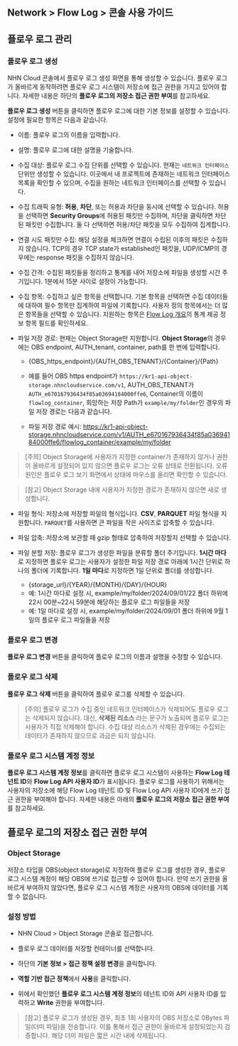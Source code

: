 ## Network > Flow Log > 콘솔 사용 가이드

## 플로우 로그 관리
### 플로우 로그 생성
NHN Cloud 콘솔에서 플로우 로그 생성 화면을 통해 생성할 수 있습니다. 플로우 로그가 올바르게 동작하려면 플로우 로그 시스템이 저장소에 접근 권한을 가지고 있어야 합니다. 자세한 내용은 하단의 **플로우 로그의 저장소 접근 권한 부여**를 참고하세요.


**플로우 로그 생성** 버튼을 클릭하면 플로우 로그에 대한 기본 정보를 설정할 수 있습니다. 설정에 필요한 항목은 다음과 같습니다.


* 이름: 플로우 로그의 이름을 입력합니다.
* 설명: 플로우 로그에 대한 설명을 기술합니다.
* 수집 대상: 플로우 로그 수집 단위를 선택할 수 있습니다. 현재는 `네트워크 인터페이스` 단위만 생성할 수 있습니다. 이곳에서 내 프로젝트에 존재하는 네트워크 인터페이스 목록을 확인할 수 있으며, 수집을 원하는 네트워크 인터페이스를 선택할 수 있습니다.
* 수집 트래픽 유형: **허용**, **차단**, 또는 허용과 차단을 동시에 선택할 수 있습니다. 허용을 선택하면 **Security Groups**에 허용된 패킷만 수집하며, 차단을 클릭하면 차단된 패킷만 수집합니다. 둘 다 선택하면 허용/차단 패킷을 모두 수집하여 집계합니다.

* 연결 시도 패킷만 수집: 해당 설정을 체크하면 연결이 수립된 이후의 패킷은 수집하지 않습니다. TCP의 경우 TCP state가 established인 패킷을, UDP/ICMP의 경우에는 response 패킷을 수집하지 않습니다.
* 수집 간격: 수집된 패킷들을 정리하고 통계를 내어 저장소에 파일을 생성할 시간 주기입니다. 1분에서 15분 사이로 설정이 가능합니다.
* 수집 항목: 수집하고 싶은 항목을 선택합니다. 기본 항목을 선택하면 수집 데이터들에 대하여 필수 항목만 집계하여 파일에 기록합니다. 사용자 정의 항목에서는 더 많은 항목들을 선택할 수 있습니다. 지원하는 항목은 [Flow Log 개요](/Network/Flow%20Log/ko/overview/)의 통계 제공 정보 항목 필드를 확인하세요.

* 파일 저장 경로: 현재는 Object Storage만 지원합니다. **Object Storage**의 경우에는 OBS endpoint, AUTH_tenant, container, path를 한 번에 입력합니다.
    * {OBS_https_endpoint}/{AUTH_OBS_TENANT}/{Container}/{Path}
    * 예를 들어 OBS https endpoint가 `https://kr1-api-object-storage.nhncloudservice.com/v1`, AUTH_OBS_TENANT가 `AUTH_e670167936434f85a03694184000ffe6`, Container의 이름이 `flowlog_container`, 희망하는 저장 Path가 `example/my/folder`인 경우의 파일 저장 경로는 다음과 같습니다.

    * 파일 저장 경로 예시: https://kr1-api-object-storage.nhncloudservice.com/v1/AUTH_e670167936434f85a03694184000ffe6/flowlog_container/example/my/folder


> [주의] Object Storage에 사용자가 지정한 container가 존재하지 않거나 권한이 올바르게 설정되어 있지 않으면 플로우 로그는 오류 상태로 전환됩니다. 오류 원인은 플로우 로그 보기 화면에서 상태에 마우스를 올리면 확인할 수 있습니다.

 
> [참고] Object Storage 내에 사용자가 지정한 경로가 존재하지 않으면 새로 생성합니다.


* 파일 형식: 저장소에 저장할 파일의 형식입니다. **CSV**, **PARQUET** 파일 형식을 지원합니다. `PARQUET`를 사용하면 큰 파일을 작은 사이즈로 압축할 수 있습니다.

* 파일 압축: 저장소에 보관할 때 gzip 형태로 압축하여 저장할지 선택할 수 있습니다.

* 파일 분할 저장: 플로우 로그가 생성한 파일을 분류할 폴더 주기입니다. **1시간 마다**로 지정하면 플로우 로그는 사용자가 설정한 파일 저장 경로 아래에 1시간 단위로 하나의 폴더에 기록합니다. **1일 마다**로 지정하면 1일 단위로 폴더를 생성합니다.

    * {storage_url}/{YEAR}/{MONTH}/{DAY}/{HOUR}
    * 예: 1시간 마다로 설정 시, example/my/folder/2024/09/01/22 폴더 하위에 22시 00분~22시 59분에 해당하는 플로우 로그 파일들을 저장
    * 예: 1일 마다로 설정 시, example/my/folder/2024/09/01 폴더 하위에 9월 1일의 플로우 로그 파일들을 저장


### 플로우 로그 변경
**플로우 로그 변경** 버튼을 클릭하여 플로우 로그의 이름과 설명을 수정할 수 있습니다.

### 플로우 로그 삭제
**플로우 로그 삭제** 버튼을 클릭하여 플로우 로그를 삭제할 수 있습니다.

> [주의] 플로우 로그가 수집 중인 네트워크 인터페이스가 삭제되어도 플로우 로그는 삭제되지 않습니다. 대신, **삭제된 리소스** 라는 문구가 노출되며 플로우 로그는 사용자가 직접 삭제해야 합니다. 
> 수집 대상 리소스가 삭제된 경우에는 수집되는 데이터가 존재하지 않으므로 과금은 되지 않습니다.

### 플로우 로그 시스템 계정 정보
**플로우 로그 시스템 계정 정보**를 클릭하면 플로우 로그 시스템이 사용하는 **Flow Log 테넌트 ID**와 **Flow Log API 사용자 ID**가 표시됩니다. 플로우 로그를 사용하기 위해서는 사용자의 저장소에 해당 Flow Log 테넌트 ID 및 Flow Log API 사용자 ID에게 쓰기 접근 권한을 부여해야 합니다. 자세한 내용은 아래의 **플로우 로그의 저장소 접근 권한 부여**를 참고하세요.




## 플로우 로그의 저장소 접근 권한 부여
### Object Storage
저장소 타입을 OBS(object storage)로 지정하여 플로우 로그를 생성한 경우, 플로우 로그 시스템 계정이 해당 OBS에 쓰기로 접근할 수 있어야 합니다. 만약 쓰기 권한을 올바르게 부여하지 않았다면, 플로우 로그 시스템 계정은 사용자의 OBS에 데이터를 기록할 수 없습니다.


### 설정 방법

* NHN Cloud > Object Storage 콘솔로 접근합니다.

* 플로우 로그 데이터를 저장할 컨테이너를 선택합니다.
* 하단의 **기본 정보 > 접근 정책 설정 변경**을 클릭합니다.

* **역할 기반 접근 정책**에서 **사용**을 클릭합니다.
* 위에서 확인했던 **플로우 로그 시스템 계정 정보**의 테넌트 ID와 API 사용자 ID를 입력하고 **Write** 권한을 부여합니다.

> [참고] 플로우 로그가 생성된 경우, 최초 1회 사용자의 OBS 저장소로 0Bytes 파일(더미 파일)을 전송합니다. 이를 통해서 접근 권한이 올바르게 설정되었는지 검증합니다. 해당 더미 파일은 짧은 시간 내에 삭제됩니다.

